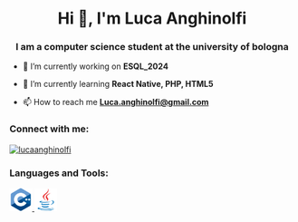 <h1 align="center">Hi 👋, I'm Luca Anghinolfi</h1>
<h3 align="center">I am a computer science student at the university of bologna</h3>

- 🔭 I’m currently working on **ESQL_2024**

- 🌱 I’m currently learning **React Native, PHP, HTML5**

- 📫 How to reach me **Luca.anghinolfi@gmail.com**

<h3 align="left">Connect with me:</h3>
<p align="left">
<a href="https://instagram.com/lucaanghinolfi" target="blank"><img align="center" src="https://raw.githubusercontent.com/rahuldkjain/github-profile-readme-generator/master/src/images/icons/Social/instagram.svg" alt="lucaanghinolfi" height="30" width="40" /></a>
</p>

<h3 align="left">Languages and Tools:</h3>
<p align="left"> <a href="https://www.w3schools.com/cpp/" target="_blank" rel="noreferrer"> <img src="https://raw.githubusercontent.com/devicons/devicon/master/icons/cplusplus/cplusplus-original.svg" alt="cplusplus" width="40" height="40"/> </a> <a href="https://www.java.com" target="_blank" rel="noreferrer"> <img src="https://raw.githubusercontent.com/devicons/devicon/master/icons/java/java-original.svg" alt="java" width="40" height="40"/> </a> </p>
